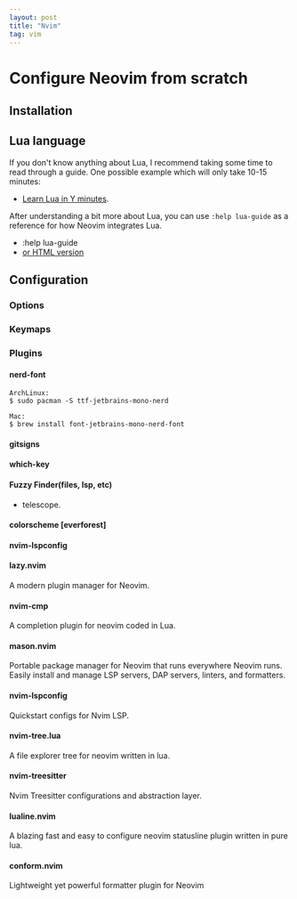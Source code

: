 ```yaml
---
layout: post
title: "Nvim"
tag: vim
---
```


# Configure Neovim from scratch
## Installation
## Lua language
If you don't know anything about Lua, I recommend taking some time to read through
a guide. One possible example which will only take 10-15 minutes:
- [Learn Lua in Y minutes](https://learnxinyminutes.com/docs/lua/).

After understanding a bit more about Lua, you can use `:help lua-guide` as a
reference for how Neovim integrates Lua.
- :help lua-guide
- [or HTML version](https://neovim.io/doc/user/lua-guide.html)

## Configuration
### Options
### Keymaps
### Plugins
#### nerd-font
```
ArchLinux:
$ sudo pacman -S ttf-jetbrains-mono-nerd

Mac:
$ brew install font-jetbrains-mono-nerd-font
```

#### gitsigns
#### which-key
#### Fuzzy Finder(files, lsp, etc)
- telescope.


#### colorscheme [everforest]

#### nvim-lspconfig

#### lazy.nvim
A modern plugin manager for Neovim.

#### nvim-cmp
A completion plugin for neovim coded in Lua.

#### mason.nvim
Portable package manager for Neovim that runs 
everywhere Neovim runs. Easily install and manage 
LSP servers, DAP servers, linters, and formatters.

#### nvim-lspconfig
Quickstart configs for Nvim LSP.

#### nvim-tree.lua
A file explorer tree for neovim written in lua.

#### nvim-treesitter
Nvim Treesitter configurations and abstraction layer.

#### lualine.nvim 
A blazing fast and easy to configure neovim statusline
plugin written in pure lua.

#### conform.nvim 
Lightweight yet powerful formatter plugin for Neovim 













